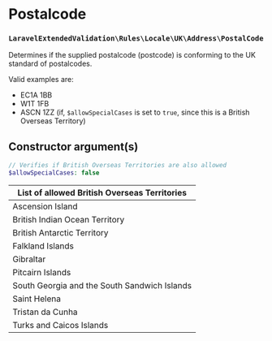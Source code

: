 # Postalcode
### `LaravelExtendedValidation\Rules\Locale\UK\Address\PostalCode`

Determines if the supplied postalcode (postcode) is conforming to the UK standard of postalcodes.

Valid examples are:

- EC1A 1BB
- W1T 1FB
- ASCN 1ZZ (if, `$allowSpecialCases` is set to `true`, since this is a British Overseas Territory)

## Constructor argument(s)

```php
// Verifies if British Overseas Territories are also allowed
$allowSpecialCases: false
```

| List of allowed British Overseas Territories |
|----------------------------------------------|
| Ascension Island                             |
| British Indian Ocean Territory               |
| British Antarctic Territory                  |
| Falkland Islands                             |
| Gibraltar                                    |
| Pitcairn Islands                             |
| South Georgia and the South Sandwich Islands |
| Saint Helena                                 |
| Tristan da Cunha                             |
| Turks and Caicos Islands                     |
